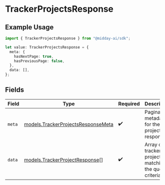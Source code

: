 # TrackerProjectsResponse

## Example Usage

```typescript
import { TrackerProjectsResponse } from "@midday-ai/sdk";

let value: TrackerProjectsResponse = {
  meta: {
    hasNextPage: true,
    hasPreviousPage: false,
  },
  data: [],
};
```

## Fields

| Field                                                                          | Type                                                                           | Required                                                                       | Description                                                                    |
| ------------------------------------------------------------------------------ | ------------------------------------------------------------------------------ | ------------------------------------------------------------------------------ | ------------------------------------------------------------------------------ |
| `meta`                                                                         | [models.TrackerProjectsResponseMeta](../models/trackerprojectsresponsemeta.md) | :heavy_check_mark:                                                             | Pagination metadata for the projects response                                  |
| `data`                                                                         | [models.TrackerProjectResponse](../models/trackerprojectresponse.md)[]         | :heavy_check_mark:                                                             | Array of tracker projects matching the query criteria                          |